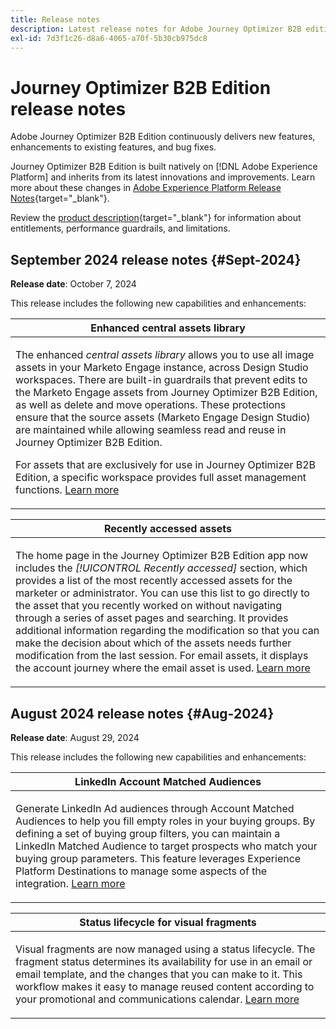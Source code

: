 ```yaml
---
title: Release notes
description: Latest release notes for Adobe Journey Optimizer B2B edition
exl-id: 7d3f1c26-d8a6-4065-a70f-5b30cb975dc8
---
```

# Journey Optimizer B2B Edition release notes

Adobe Journey Optimizer B2B Edition continuously delivers new features, enhancements to existing features, and bug fixes.

Journey Optimizer B2B Edition is built natively on [!DNL Adobe Experience Platform] and inherits from its latest innovations and improvements. Learn more about these changes in [Adobe Experience Platform Release Notes](https://experienceleague.adobe.com/en/docs/experience-platform/release-notes/latest){target="_blank"}.

Review the [product description](https://helpx.adobe.com/legal/product-descriptions/adobe-journey-optimizer-b2b.html){target="_blank"} for information about entitlements, performance guardrails, and limitations.

## September 2024 release notes {#Sept-2024}

**Release date**: October 7, 2024

This release includes the following new capabilities and enhancements:

<table>
<thead>
<tr>
<th><strong>Enhanced central assets library</strong><br/></th>
</tr>
</thead>
<tbody>
<tr>
<td>
<p>The enhanced <i>central assets library</i> allows you to use all image assets in your Marketo Engage instance, across Design Studio workspaces. There are built-in guardrails that prevent edits to the Marketo Engage assets from Journey Optimizer B2B Edition, as well as  delete and move operations. These protections ensure that the source assets (Marketo Engage Design Studio) are maintained while allowing seamless read and reuse in Journey Optimizer B2B Edition. </p>
<p>For assets that are exclusively for use in Journey Optimizer B2B Edition, a specific workspace provides full asset management functions. <a href="../content/marketo-engage-design-studio.md">Learn more</a></p>
</td>
</tr>
</tbody>
</table>

<table>
<thead>
<tr>
<th><strong>Recently accessed assets</strong><br/></th>
</tr>
</thead>
<tbody>
<tr>
<td>
<p>The home page in the Journey Optimizer B2B Edition app now includes the <i>[!UICONTROL Recently accessed]</i> section, which provides a list of the most recently accessed assets for the marketer or administrator. You can use this list to go directly to the asset that you recently worked on without navigating through a series of asset pages and searching. It provides additional information regarding the modification so that you can make the decision about which of the assets needs further modification from the last session. For email assets, it displays the account journey where the email asset is used. <a href="../home-page.md">Learn more</a>
</td>
</tr>
</tbody>
</table>

## August 2024 release notes {#Aug-2024}

**Release date**: August 29, 2024

This release includes the following new capabilities and enhancements:

<table>
<thead>
<tr>
<th><strong>LinkedIn Account Matched Audiences</strong><br/></th>
</tr>
</thead>
<tbody>
<tr>
<td>
<p>Generate LinkedIn Ad audiences through Account Matched Audiences to help you fill empty roles in your buying groups. By defining a set of buying group filters, you can maintain a LinkedIn Matched Audience to target prospects who match your buying group parameters. This feature leverages Experience Platform Destinations to manage some aspects of the integration. <a href="../data/linkedin-account-matched-audiences.md">Learn more</a>
</td>
</tr>
</tbody>
</table>

<table>
<thead>
<tr>
<th><strong>Status lifecycle for visual fragments</strong><br/></th>
</tr>
</thead>
<tbody>
<tr>
<td>
<p>Visual fragments are now managed using a status lifecycle. The fragment status determines its availability for use in an email or email template, and the changes that you can make to it. This workflow makes it easy to manage reused content according to your promotional and communications calendar. <a href="../content/fragments.md#fragment-status-and-lifecycle">Learn more</a>
</td>
</tr>
</tbody>
</table>
